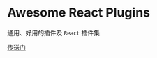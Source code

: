 # Awesome React Plugins
通用、好用的插件及 `React` 插件集

[传送门](https://yuelau.github.io/awesome-react-plugins/#/)